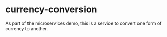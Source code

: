 # currency-conversion

As part of the microservices demo, this is a service to convert one form of currency to another.
